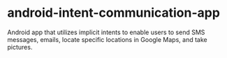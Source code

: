 # android-intent-communication-app
Android app that utilizes implicit intents to enable users to send SMS messages, emails, locate specific locations in Google Maps, and take pictures.
